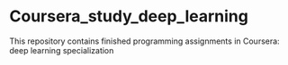# Coursera_study_deep_learning
This repository contains finished programming assignments in Coursera: deep learning specialization

